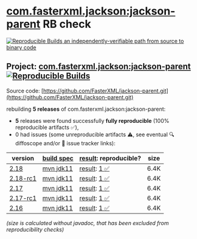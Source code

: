 [com.fasterxml.jackson:jackson-parent](https://central.sonatype.com/artifact/com.fasterxml.jackson/jackson-parent/versions) RB check
=======

[![Reproducible Builds](https://reproducible-builds.org/images/logos/rb.svg) an independently-verifiable path from source to binary code](https://reproducible-builds.org/)

## Project: [com.fasterxml.jackson:jackson-parent](https://central.sonatype.com/artifact/com.fasterxml.jackson/jackson-parent/versions) [![Reproducible Builds](https://img.shields.io/endpoint?url=https://raw.githubusercontent.com/jvm-repo-rebuild/reproducible-central/master/content/com/fasterxml/jackson/jackson-parent/badge.json)](https://github.com/jvm-repo-rebuild/reproducible-central/blob/master/content/com/fasterxml/jackson/jackson-parent/README.md)

Source code: [https://github.com/FasterXML/jackson-parent.git](https://github.com/FasterXML/jackson-parent.git)

rebuilding **5 releases** of com.fasterxml.jackson:jackson-parent:
- **5** releases were found successfully **fully reproducible** (100% reproducible artifacts :white_check_mark:),
- 0 had issues (some unreproducible artifacts :warning:, see eventual :mag: diffoscope and/or :memo: issue tracker links):

| version | [build spec](/BUILDSPEC.md) | [result](https://reproducible-builds.org/docs/jvm/): reproducible? | size |
| -- | --------- | ------ | -- |
| [2.18](https://central.sonatype.com/artifact/com.fasterxml.jackson/jackson-parent/2.18/pom) | [mvn jdk11](jackson-parent-2.18.buildspec) | [result](jackson-parent-2.18.buildinfo): [1 :white_check_mark: ](jackson-parent-2.18.buildcompare) | 6.4K |
| [2.18-rc1](https://central.sonatype.com/artifact/com.fasterxml.jackson/jackson-parent/2.18-rc1/pom) | [mvn jdk11](jackson-parent-2.18-rc1.buildspec) | [result](jackson-parent-2.18-rc1.buildinfo): [1 :white_check_mark: ](jackson-parent-2.18-rc1.buildcompare) | 6.4K |
| [2.17](https://central.sonatype.com/artifact/com.fasterxml.jackson/jackson-parent/2.17/pom) | [mvn jdk11](jackson-parent-2.17.buildspec) | [result](jackson-parent-2.17.buildinfo): [1 :white_check_mark: ](jackson-parent-2.17.buildcompare) | 6.4K |
| [2.17-rc1](https://central.sonatype.com/artifact/com.fasterxml.jackson/jackson-parent/2.17-rc1/pom) | [mvn jdk11](jackson-parent-2.17-rc1.buildspec) | [result](jackson-parent-2.17-rc1.buildinfo): [1 :white_check_mark: ](jackson-parent-2.17-rc1.buildcompare) | 6.4K |
| [2.16](https://central.sonatype.com/artifact/com.fasterxml.jackson/jackson-parent/2.16/pom) | [mvn jdk11](jackson-parent-2.16.buildspec) | [result](jackson-parent-2.16.buildinfo): [1 :white_check_mark: ](jackson-parent-2.16.buildcompare) | 6.4K |

<i>(size is calculated without javadoc, that has been excluded from reproducibility checks)</i>
